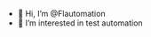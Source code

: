 - 👋 Hi, I’m @Flautomation
- 👀 I’m interested in test automation

<!---
Flautomation/Flautomation is a ✨ special ✨ repository because its `README.md` (this file) appears on your GitHub profile.
You can click the Preview link to take a look at your changes.
--->
